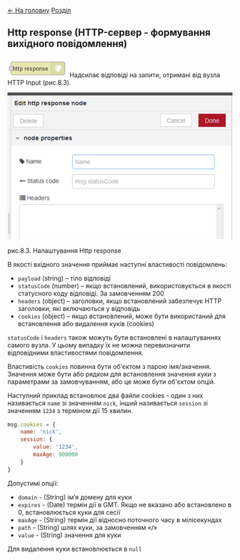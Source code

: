 [<- На головну](../)  [Розділ](README.md)

## Http response (HTTP-сервер - формування вихідного повідомлення)

![img](media/http_response.png) Надсилає відповіді на запити, отримані від вузла HTTP Input (рис.8.3). 

![img](media/8_3.png)

рис.8.3. Налаштування Http response

В якості вхідного значення приймає наступні властивості повідомлень:

- `payload` (string) – тіло відповіді 
- `statusCode` (number) – якщо встановлений, використовується в якості статусного коду відповіді. За замовченням 200
- `headers` (object) – заголовки, якщо встановлений забезпечує HTTP заголовки, які     включаються у відповідь  
- `cookies` (object) – якщо встановлений, може бути використаний для встановлення або видалення куків     (cookies)

`statusCode` і `headers` також можуть бути встановлені в налаштуваннях самого вузла. У цьому випадку їх не можна перевизначити відповідними властивостями повідомлення.

Властивість `cookies` повинна бути об'єктом з парою імя/значення. Значення може бути або рядком для встановлення значення куки з параметрами за замовчуванням, або це може бути об'єктом опцій.

Наступний приклад встановлює два файли cookies - один з них називається `name` зі значенням `nick`, інший називається `session` зі значенням `1234` з терміном дії 15 хвилин.

```javascript
msg.cookies = {
    name: 'nick',
    session: {
        value: '1234',
        maxAge: 900000
    }
}
```

Допустимі опції:

- `domain` - (String) ім’я домену для куки 
- `expires` - (Date)  термін дії в GMT. Якщо не вказано або встановлено в 0, встановлюється куки для сесії
- `maxAge` - (String) термін дії відносно поточного часу в мілісекундах
- `path` - (String) шлях куки, за замовченням «/»
- `value` - (String) значення для куки 

Для видалення куки встановлюється в `null`